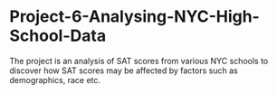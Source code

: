 # Project-6-Analysing-NYC-High-School-Data
The project is an analysis of SAT scores from various NYC schools to discover how SAT scores may be affected by factors such as demographics, race etc.

